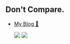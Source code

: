 ## Don't Compare.

- [My Blog 🥰](https://NothingToSay0031.github.io/)


  <img class="img" src="https://github-readme-stats.vercel.app/api?username=NothingToSay0031&count_private=true&show_icons=true" />

  <img class="img" src="https://github-readme-stats.vercel.app/api/top-langs/?username=NothingToSay0031&exclude_repo=NothingToSay0031.github.io&hide=javascript,html,perl&layout=compact" />
